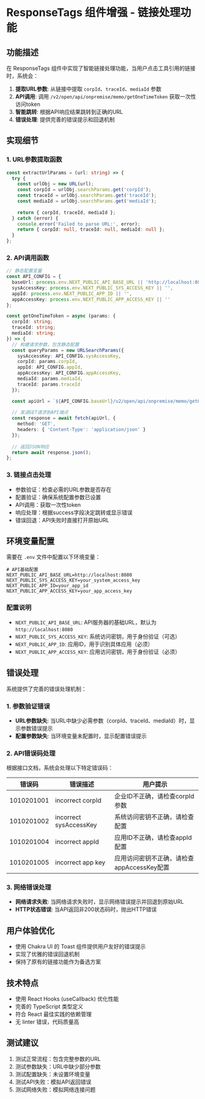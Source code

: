 # ResponseTags 组件增强 - 链接处理功能

## 功能描述

在 ResponseTags 组件中实现了智能链接处理功能，当用户点击工具引用的链接时，系统会：

1. **提取URL参数**: 从链接中提取 `corpId`、`traceId`、`mediaId` 参数
2. **API调用**: 调用 `/v2/open/api/onpremise/memo/getOneTimeToken` 获取一次性访问token
3. **智能跳转**: 根据API响应结果跳转到正确的URL
4. **错误处理**: 提供完善的错误提示和回退机制

## 实现细节

### 1. URL参数提取函数
```typescript
const extractUrlParams = (url: string) => {
  try {
    const urlObj = new URL(url);
    const corpId = urlObj.searchParams.get('corpId');
    const traceId = urlObj.searchParams.get('traceId');
    const mediaId = urlObj.searchParams.get('mediaId');
    
    return { corpId, traceId, mediaId };
  } catch (error) {
    console.error('Failed to parse URL:', error);
    return { corpId: null, traceId: null, mediaId: null };
  }
};
```

### 2. API调用函数
```typescript
// 静态配置变量
const API_CONFIG = {
  baseUrl: process.env.NEXT_PUBLIC_API_BASE_URL || 'http://localhost:8080',
  sysAccessKey: process.env.NEXT_PUBLIC_SYS_ACCESS_KEY || '',
  appId: process.env.NEXT_PUBLIC_APP_ID || '',
  appAccessKey: process.env.NEXT_PUBLIC_APP_ACCESS_KEY || ''
};

const getOneTimeToken = async (params: {
  corpId: string;
  traceId: string;
  mediaId: string;
}) => {
  // 构建请求参数，包含静态配置
  const queryParams = new URLSearchParams({
    sysAccessKey: API_CONFIG.sysAccessKey,
    corpId: params.corpId,
    appId: API_CONFIG.appId,
    appAccessKey: API_CONFIG.appAccessKey,
    mediaId: params.mediaId,
    traceId: params.traceId
  });

  const apiUrl = `${API_CONFIG.baseUrl}/v2/open/api/onpremise/memo/getOneTimeToken?${queryParams}`;
  
  // 发送GET请求到API端点
  const response = await fetch(apiUrl, {
    method: 'GET',
    headers: { 'Content-Type': 'application/json' }
  });
  
  // 返回JSON响应
  return await response.json();
};
```

### 3. 链接点击处理
- 参数验证：检查必需的URL参数是否存在
- 配置验证：确保系统配置参数已设置
- API调用：获取一次性token
- 响应处理：根据success字段决定跳转或显示错误
- 错误回退：API失败时直接打开原始URL

## 环境变量配置

需要在 `.env` 文件中配置以下环境变量：

```env
# API基础配置
NEXT_PUBLIC_API_BASE_URL=http://localhost:8080
NEXT_PUBLIC_SYS_ACCESS_KEY=your_system_access_key
NEXT_PUBLIC_APP_ID=your_app_id
NEXT_PUBLIC_APP_ACCESS_KEY=your_app_access_key
```

### 配置说明
- `NEXT_PUBLIC_API_BASE_URL`: API服务器的基础URL，默认为 `http://localhost:8080`
- `NEXT_PUBLIC_SYS_ACCESS_KEY`: 系统访问密钥，用于身份验证（可选）
- `NEXT_PUBLIC_APP_ID`: 应用ID，用于识别具体应用（必须）
- `NEXT_PUBLIC_APP_ACCESS_KEY`: 应用访问密钥，用于身份验证（必须）

## 错误处理

系统提供了完善的错误处理机制：

### 1. 参数验证错误
- **URL参数缺失**: 当URL中缺少必需参数（corpId、traceId、mediaId）时，显示参数错误提示
- **配置参数缺失**: 当环境变量未配置时，显示配置错误提示

### 2. API错误码处理
根据接口文档，系统会处理以下特定错误码：

| 错误码 | 错误描述 | 用户提示 |
|--------|----------|----------|
| 1010201001 | incorrect corpId | 企业ID不正确，请检查corpId参数 |
| 1010201002 | incorrect sysAccessKey | 系统访问密钥不正确，请检查配置 |
| 1010201004 | incorrect appId | 应用ID不正确，请检查appId配置 |
| 1010201005 | incorrect app key | 应用访问密钥不正确，请检查appAccessKey配置 |

### 3. 网络错误处理
- **网络请求失败**: 当网络请求失败时，显示网络错误提示并回退到原始URL
- **HTTP状态错误**: 当API返回非200状态码时，抛出HTTP错误

## 用户体验优化

- 使用 Chakra UI 的 Toast 组件提供用户友好的错误提示
- 实现了优雅的错误回退机制
- 保持了原有的链接功能作为备选方案

## 技术特点

- 使用 React Hooks (useCallback) 优化性能
- 完善的 TypeScript 类型定义
- 符合 React 最佳实践的依赖管理
- 无 linter 错误，代码质量高

## 测试建议

1. 测试正常流程：包含完整参数的URL
2. 测试参数缺失：URL中缺少部分参数
3. 测试配置缺失：未设置环境变量
4. 测试API失败：模拟API返回错误
5. 测试网络失败：模拟网络连接问题
